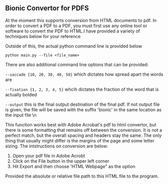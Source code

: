 ## Bionic Convertor for PDFS


At the moment this supports conversion from HTML documents
to pdf. In order to convert a PDF to a PDF, you must 
first use any online tool or software to convert the PDF to HTML.I have provided a 
variety of techniques below for your reference

Outside of this, the actual python command line is 
provided below

`python main.py --file <file_name> ` 


There are also additional command line options that can be provided: 

`--saccade {10, 20, 30, 40, 50}` which dictates how spread apart the words are 

`--fixation {1, 2, 3, 4, 5}` whcih dictates the fraction of the word that is actually bolded 

`--output` this is the final output destination of the final pdf. If not output file is given, the file will be saved with the suffix 'bionic' in the same location as the input file  \n


This function works best with Adobe Acrobat's pdf to html convertor, but there is some formatting that remains off between the conversion. It is not a perfect match, but the overall spacing and headers stay the same. The only thing that usually might differ is the margins of the page and some letter sizing. The intstructions on conversion are below: 

1. Open your pdf file in Adobe Acrobt 
2. Click on the File button in the upper left corner
3. Hit Export and then choose 'HTML Webpage" as the option 

Provided the absolute or relative file path to this HTML file to the program. 

